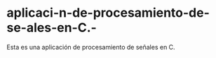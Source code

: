 # aplicaci-n-de-procesamiento-de-se-ales-en-C.-
Esta es  una aplicación de procesamiento de señales en C. 
